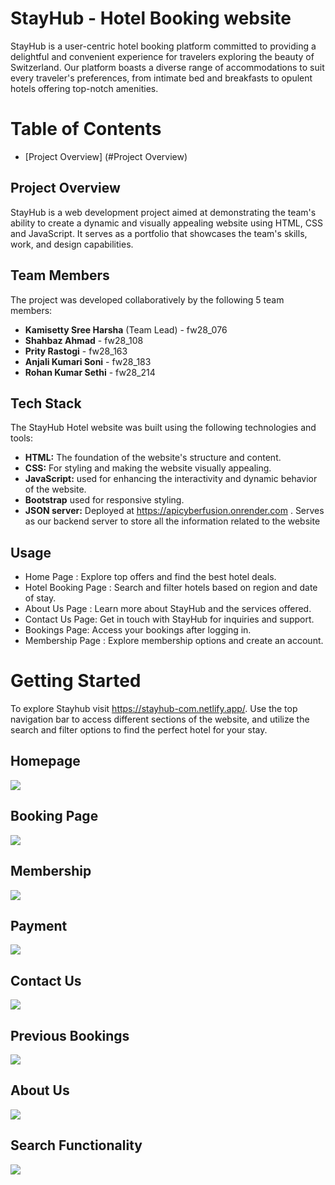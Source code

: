 
# StayHub - Hotel Booking website

StayHub is a user-centric hotel booking platform committed to providing a delightful and convenient experience for travelers exploring the beauty of Switzerland. Our platform boasts a diverse range of accommodations to suit every traveler's preferences, from intimate bed and breakfasts to opulent hotels offering top-notch amenities.

# Table of Contents 
- [Project Overview] (#Project Overview)

## Project Overview
StayHub is a web development project aimed at demonstrating the team's ability to create a dynamic and visually appealing website using HTML, CSS and JavaScript. It serves as a portfolio that showcases the team's skills, work, and design capabilities.

## Team Members
The project was developed collaboratively by the following 5 team members:

+ **Kamisetty Sree Harsha** (Team Lead) - fw28_076
+ **Shahbaz Ahmad** - fw28_108
+ **Prity Rastogi** - fw28_163
+ **Anjali Kumari Soni** - fw28_183
+ **Rohan Kumar Sethi** - fw28_214

## Tech Stack

The StayHub Hotel website was built using the following technologies and tools:

+ **HTML:** The foundation of the website's structure and content.
+ **CSS:** For styling and making the website visually appealing.
+ **JavaScript:** used for enhancing the interactivity and dynamic behavior of the website.
+ **Bootstrap** used for responsive styling.
+ **JSON server:**  Deployed at https://apicyberfusion.onrender.com . Serves as our backend server to store all the information related to the website


## Usage
+ Home Page : Explore top offers and find the best hotel deals.
+ Hotel Booking Page : Search and filter hotels based on region and date of stay.
+ About Us Page : Learn more about StayHub and the services offered.
+ Contact Us Page: Get in touch with StayHub for inquiries and support.
+ Bookings Page: Access your bookings after logging in.
+ Membership Page : Explore membership options and create an account.


# Getting Started
To explore Stayhub visit https://stayhub-com.netlify.app/. Use the top navigation bar to access different sections of the website, and utilize the search and filter options to find the perfect hotel for your stay.

## Homepage
<img src="https://github.com/SreeHarsha-Kamisetty/cyber-fusion/assets/128986644/51bc32bd-8a13-4f2d-aced-7d336829d7ed">

## Booking Page
<img src="https://github.com/SreeHarsha-Kamisetty/cyber-fusion/assets/128986644/397339f7-94a0-425c-bb35-76562e8e3016">

## Membership
<img src="https://github.com/SreeHarsha-Kamisetty/cyber-fusion/assets/128986644/4c60efec-b38e-425d-80db-5d11a957c024">

## Payment
<img src="https://github.com/SreeHarsha-Kamisetty/cyber-fusion/assets/128986644/727ef164-98be-472a-bbb7-e1e3f569d556">

## Contact Us
<img src="https://github.com/SreeHarsha-Kamisetty/cyber-fusion/assets/128986644/68028f59-17a0-4b8c-8b97-23ad7fab465a">

## Previous Bookings
<img src="https://github.com/SreeHarsha-Kamisetty/cyber-fusion/assets/128986644/8a8422bf-94a3-4d32-87e4-fefda84dd22e">

## About Us
<img src="https://github.com/SreeHarsha-Kamisetty/cyber-fusion/assets/128986644/25ede97a-dcb6-48e6-8678-14f2c03776f2">

## Search Functionality
<img src="https://github.com/SreeHarsha-Kamisetty/cyber-fusion/assets/128986644/c3536279-8d93-4f95-9250-0cdb13524dff">












